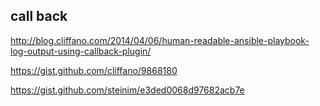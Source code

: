 call back
------
http://blog.cliffano.com/2014/04/06/human-readable-ansible-playbook-log-output-using-callback-plugin/

https://gist.github.com/cliffano/9868180

https://gist.github.com/steinim/e3ded0068d97682acb7e

